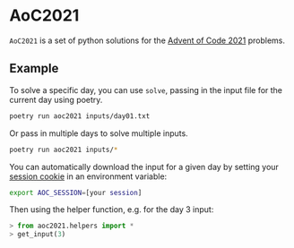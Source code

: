 <!-- README.md is generated from README.Rmd. Please edit that file -->
# AoC2021

`AoC2021` is a set of python solutions for the
[Advent of Code 2021](https://adventofcode.com/2021) problems.

## Example

To solve a specific day, you can use `solve`, passing in the input file for
the current day using poetry.

``` bash
poetry run aoc2021 inputs/day01.txt
```

Or pass in multiple days to solve multiple inputs.

``` bash
poetry run aoc2021 inputs/*
```

You can automatically download the input for a given day by setting your
[session cookie] in an environment variable:

``` bash
export AOC_SESSION=[your session]
```

Then using the helper function, e.g. for the day 3 input:

```python
> from aoc2021.helpers import *
> get_input(3)
```

[session cookie]: https://www.reddit.com/r/adventofcode/comments/a2vonl/how_to_download_inputs_with_a_script/
